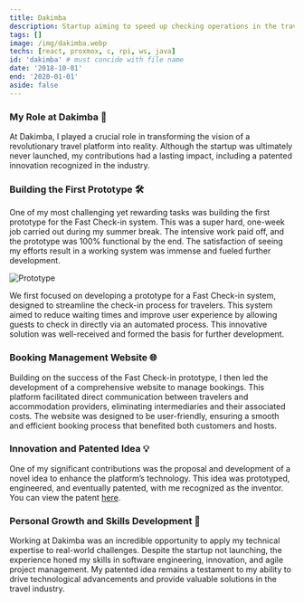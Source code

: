 ```yaml
---
title: Dakimba
description: Startup aiming to speed up checking operations in the travel industry.
tags: []
image: /img/dakimba.webp
techs: [react, proxmox, c, rpi, ws, java]
id: 'dakimba' # must concide with file name
date: '2018-10-01'
end: '2020-01-01'
aside: false
---
```


### My Role at Dakimba 🌟

At Dakimba, I played a crucial role in transforming the vision of a revolutionary travel platform into reality. Although the startup was ultimately never launched, my contributions had a lasting impact, including a patented innovation recognized in the industry.

### Building the First Prototype 🛠️

One of my most challenging yet rewarding tasks was building the first prototype for the Fast Check-in system. This was a super hard, one-week job carried out during my summer break. The intensive work paid off, and the prototype was 100% functional by the end. The satisfaction of seeing my efforts result in a working system was immense and fueled further development.

![Prototype](/img/dakimba-prototype-1.webp)

We first focused on developing a prototype for a Fast Check-in system, designed to streamline the check-in process for travelers. This system aimed to reduce waiting times and improve user experience by allowing guests to check in directly via an automated process. This innovative solution was well-received and formed the basis for further development.

### Booking Management Website 🌐

Building on the success of the Fast Check-in prototype, I then led the development of a comprehensive website to manage bookings. This platform facilitated direct communication between travelers and accommodation providers, eliminating intermediaries and their associated costs. The website was designed to be user-friendly, ensuring a smooth and efficient booking process that benefited both customers and hosts.

### Innovation and Patented Idea 💡

One of my significant contributions was the proposal and development of a novel idea to enhance the platform’s technology. This idea was prototyped, engineered, and eventually patented, with me recognized as the inventor. You can view the patent [here](https://patents.google.com/patent/IT201800003660U1/en?q=(occhipinti)&inventor=Gianlorenzo&oq=Gianlorenzo+occhipinti).


### Personal Growth and Skills Development 🌱

Working at Dakimba was an incredible opportunity to apply my technical expertise to real-world challenges. Despite the startup not launching, the experience honed my skills in software engineering, innovation, and agile project management. My patented idea remains a testament to my ability to drive technological advancements and provide valuable solutions in the travel industry.
